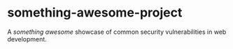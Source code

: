 # something-awesome-project
A *something awesome* showcase of common security vulnerabilities in web development.

